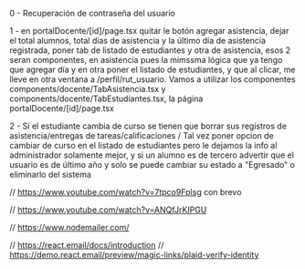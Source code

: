 0 - Recuperación de contraseña del usuario

1 - en portalDocente/[id]/page.tsx quitar le botón agregar asistencia, dejar el total alumnos, total dias de asistencia y la último día de asistencia registrada, poner tab de listado de estudiantes y otra de asistencia, esos 2 seran componentes, en asistencia pues la mimssma lógica que ya tengo que agregar día y en otra poner el listado de estudiantes, y que al clicar, me lleve en otra ventana a /perfil/rut_usuario. Vamos a utilizar los componentes components/docente/TabAsistencia.tsx y components/docente/TabEstudiantes.tsx, la página portalDocente/[id]/page.tsx

2 - Si el estudiante cambia de curso se tienen que borrar sus registros de asistencia/entregas de tareas/calificaciones / Tal vez poner opcion de cambiar de curso en el listado de estudiantes pero le dejamos la info al administrador solamente mejor, y si un alumno es de tercero advertir que el usuario es de último año y solo se puede cambiar su estado a "Egresado" o eliminarlo del sistema

// https://www.youtube.com/watch?v=7tpco9Fplsg con brevo

// https://www.youtube.com/watch?v=ANQfJrKIPGU

// https://www.nodemailer.com/

// https://react.email/docs/introduction
// https://demo.react.email/preview/magic-links/plaid-verify-identity
